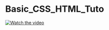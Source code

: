 ﻿# Basic_CSS_HTML_Tuto

[![Watch the video](https://img.youtube.com/vi/SR5GxoFhIAU/default.jpg)](https://youtu.be/SR5GxoFhIAU)
